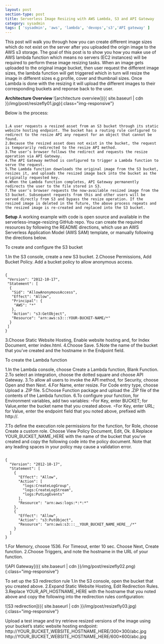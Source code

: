 ```yaml
---
layout: post
section-type: post
title: Serverless Image Resizing with AWS Lambda, S3 and API Gateway
category: sysadmin 
tags: [ 'sysadmin', 'aws', 'lambda', 'devops','s3','API gateway' ]
--- 
```


This post will walk you through how you can create different image sizes which do not exist on the server after you uploaded the origin image to the AWS s3 storage. The goal of this post is to show you how you make use of AWS lambda function which means no servers (EC2 instances) will be required to perform these image resizing tasks. When an image gets uploaded to the original image bucket, then user request the different image sizes, the lambda function will get triggered which in turn will resize the image in different sizes e.g  profile, cover and thumbnail sizes. Once Lambda is done with the resizing it will upload the different images to their corresponding buckets and reponse back to the user.

<strong>Architecture Overview</strong>
![architecture overview]({{ site.baseurl | cdn }}/img/post/resizefly01.jpg){:class="img-responsive"}

Below is the process:
<pre><code data-trim class="yaml">
1.A user requests a resized asset from an S3 bucket through its static website hosting endpoint. The bucket has a routing rule configured to redirect to the resize API any request for an object that cannot be found.
2.Because the resized asset does not exist in the bucket, the request is temporarily redirected to the resize API method.
3.The user’s browser follows the redirect and requests the resize operation via API Gateway.
4.The API Gateway method is configured to trigger a Lambda function to serve the request.
5.The Lambda function downloads the original image from the S3 bucket, resizes it, and uploads the resized image back into the bucket as the originally requested key.
6.When the Lambda function completes, API Gateway permanently redirects the user to the file stored in S3.
7.The user’s browser requests the now-available resized image from the S3 bucket. Subsequent requests from this and other users will be served directly from S3 and bypass the resize operation. If the resized image is deleted in the future, the above process repeats and the resized image is re-created and replaced into the S3 bucket.
</code></pre>

<strong>Setup</strong>
A working example with code is open source and available in the serverless-image-resizing GitHub repo. You can create the required resources by following the README directions, which use an AWS Serverless Application Model (AWS SAM) template, or manually following the directions below.

To create and configure the S3 bucket

1.In the S3 console, create a new S3 bucket.
2.Choose Permissions, Add Bucket Policy. Add a bucket policy to allow anonymous access.
<pre><code data-trim class="yaml">
{
 "Version": "2012-10-17",
 "Statement": [
  {
   "Sid": "AllowAnonymousAccess",
   "Effect": "Allow",
   "Principal": {
    "AWS": "*"
   },
   "Action": "s3:GetObject",
   "Resource": "arn:aws:s3:::YOUR-BUCKET-NAME/*"
  }
 ]
}
</code></pre>
3.Choose Static Website Hosting, Enable website hosting and, for Index Document, enter index.html.
4.Choose Save.
5.Note the name of the bucket that you’ve created and the hostname in the Endpoint field.

To create the Lambda function

1.In the Lambda console, choose Create a Lambda function, Blank Function.
2.To select an integration, choose the dotted square and choose API Gateway. 
3.To allow all users to invoke the API method, for Security, choose Open and then Next.
4.For Name, enter resize. For Code entry type, choose Upload a .ZIP file. 
5.Choose Function package and upload the .ZIP file of the contents of the Lambda function.
6.To configure your function, for Environment variables, add two variables: ◦For Key, enter BUCKET; for Value,enter the bucket name that you created above. 
◦For Key, enter URL; for Value, enter the endpoint field that you noted above, prefixed with http://.

7.To define the execution role permissions for the function, for Role, choose Create a custom role. Choose View Policy Document, Edit, Ok. 
8.Replace YOUR_BUCKET_NAME_HERE with the name of the bucket that you’ve created and copy the following code into the policy document. Note that any leading spaces in your policy may cause a validation error.

<pre><code data-trim class="yaml">
{
  "Version": "2012-10-17",
  "Statement": [
    {
      "Effect": "Allow",
      "Action": [
        "logs:CreateLogGroup",
        "logs:CreateLogStream",
        "logs:PutLogEvents"
      ],
      "Resource": "arn:aws:logs:*:*:*"
    },
    {
      "Effect": "Allow",
      "Action": "s3:PutObject",
      "Resource": "arn:aws:s3:::__YOUR_BUCKET_NAME_HERE__/*"    
    }
  ]
}
</code></pre>

1.For Memory, choose 1536. For Timeout, enter 10 sec. Choose Next, Create function.
2.Choose Triggers, and note the hostname in the URL of your function.

![API Gateway]({{ site.baseurl | cdn }}/img/post/resizefly02.png){:class="img-responsive"}

To set up the S3 redirection rule
1.In the S3 console, open the bucket that you created above.
2.Expand Static Website Hosting, Edit Redirection Rules.
3.Replace YOUR_API_HOSTNAME_HERE with the hostname that you noted above and copy the following into the redirection rules configuration:

![S3 redirection]({{ site.baseurl | cdn }}/img/post/resizefly03.jpg){:class="img-responsive"}


Upload a test image and try retrieve resized versions of the image using your bucket’s static website hosting endpoint:
<br/>
http://YOUR_BUCKET_WEBSITE_HOSTNAME_HERE/300×300/abc.jpg
http://YOUR_BUCKET_WEBSITE_HOSTNAME_HERE/600×600/abc.jpg
